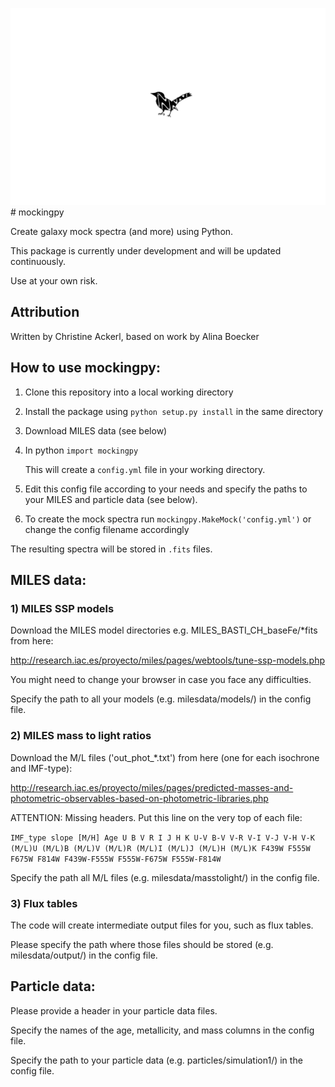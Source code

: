 ![alt text](https://github.com/Chia-vie/mockingpy/blob/main/logo.png) # mockingpy 

Create galaxy mock spectra (and more) using Python.

This package is currently under development and will be updated continuously. 

Use at your own risk.

## Attribution

Written by Christine Ackerl, based on work by Alina Boecker

## How to use mockingpy:

1) Clone this repository into a local working directory

2) Install the package using `python setup.py install` in the same directory

3) Download MILES data (see below)

4) In python `import mockingpy` 

   This will create a `config.yml` file in your working directory. 

5) Edit this config file according to your needs and specify the paths to your MILES and particle data (see below). 

6) To create the mock spectra run `mockingpy.MakeMock('config.yml')` or change the config filename accordingly

The resulting spectra will be stored in `.fits` files.

## MILES data:

### 1) MILES SSP models   
Download the MILES model directories e.g. MILES_BASTI_CH_baseFe/*fits from here:

http://research.iac.es/proyecto/miles/pages/webtools/tune-ssp-models.php

You might need to change your browser in case you face any difficulties.

Specify the path to all your models (e.g. milesdata/models/) in the config file. 

### 2) MILES mass to light ratios
Download the M/L files ('out_phot_*.txt') from here (one for each isochrone and IMF-type): 

http://research.iac.es/proyecto/miles/pages/predicted-masses-and-photometric-observables-based-on-photometric-libraries.php

ATTENTION: Missing headers. Put this line on the very top of each file:

`IMF_type slope [M/H] Age U B V R I J H K U-V B-V V-R V-I V-J V-H V-K (M/L)U (M/L)B (M/L)V (M/L)R (M/L)I (M/L)J (M/L)H (M/L)K F439W F555W F675W F814W F439W-F555W F555W-F675W F555W-F814W`

Specify the path all M/L files (e.g. milesdata/masstolight/) in the config file.

### 3) Flux tables
The code will create intermediate output files for you, such as flux tables. 

Please specify the path where those files should be stored (e.g. milesdata/output/) in the config file. 

## Particle data:
Please provide a header in your particle data files. 

Specify the names of the age, metallicity, and mass columns in the config file.

Specify the path to your particle data (e.g. particles/simulation1/) in the config file. 


